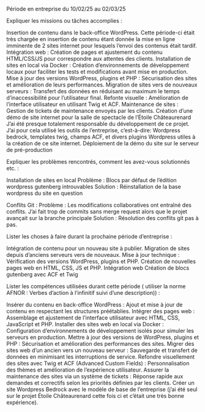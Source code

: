 Période en entreprise du 10/02/25 au 02/03/25

Expliquer les missions ou tâches accomplies :

Insertion de contenu dans le back-office WordPress. Cette période-ci était très chargée en insertion de contenu étant donnée la mise en ligne imminente de 2 sites internet pour lesquels l’envoi des contenus était tardif.
Intégration web : Création de pages et ajustement du contenu HTML/CSS/JS pour correspondre aux attentes des clients.
Installation de sites en local via Docker : Création d’environnements de développement locaux pour faciliter les tests et modifications avant mise en production.
Mise à jour des versions WordPress, plugins et PHP : Sécurisation des sites et amélioration de leurs performances.
Migration de sites vers de nouveaux serveurs : Transfert des données en réduisant au maximum le temps d’inaccessibilité pour l’utilisateur final.
Refonte visuelle : Amélioration de l’interface utilisateur en utilisant Twig et ACF.
Maintenance de sites : Gestion de tickets de maintenance envoyés par les clients.
Création d’une démo de site internet pour la salle de spectacle de l’Étoile Châteaurenard
J’ai été presque totalement responsable du développement de ce projet. J’ai pour cela utilisé les outils de l’entreprise, c’est-à-dire: Wordpress bedrock, templates twig, champs ACF, et divers plugins Wordpress utiles à la création de ce site internet.
Déploiement de la démo du site sur le serveur de pré-production

Expliquer les problèmes rencontrés, comment les avez-vous solutionnés etc. :

Installation de sites en local
Problème : Blocs par défaut de l’édition wordpress gutenberg introuvables
Solution : Réinstallation de la base wordpress du site en question

Conflits Git :
Problème : Les modifications collaboratives ont entraîné des conflits. J’ai fait trop de commits sans merge request alors que le projet avançait sur la branche principale
Solution : Résolution des conflits git pas à pas.

Lister les choses à faire durant la prochaine période d’entreprise :

Intégration de contenu pour un nouveau site à publier.
Migration de sites depuis d’anciens serveurs vers de nouveaux.
Mise à jour technique : Vérification des versions WordPress, plugins et PHP.
Création de nouvelles pages web en HTML, CSS, JS et PHP.
Intégration web
Création de blocs gutenberg avec ACF et Twig


Lister les compétences utilisées durant cette période ( utiliser la norme AFNOR : Verbes d’action à l’infinitif suivi d’une description)) : 

Insérer du contenu en back-office WordPress : Ajout et mise à jour de contenu en respectant les structures préétablies.
Intégrer des pages web : Assemblage et ajustement de l’interface utilisateur avec HTML, CSS, JavaScript et PHP.
Installer des sites web en local via Docker : Configuration d’environnements de développement isolés pour simuler les serveurs en production.
Mettre à jour des versions de WordPress, plugins et PHP : Sécurisation et amélioration des performances des sites.
Migrer des sites web d’un ancien vers un nouveau serveur : Sauvegarde et transfert de données en minimisant les interruptions de service.
Refondre visuellement des sites avec Twig et ACF (Advanced Custom Fields) : Personnalisation des thèmes et amélioration de l’expérience utilisateur.
Assurer la maintenance des sites via un système de tickets : Réponse rapide aux demandes et correctifs selon les priorités définies par les clients.
Créer un site Wordpress Bedrock avec le modèle de base de l’entreprise (j’ai été seul sur le projet Étoile Châteaurenard cette fois ci et c’était une très bonne expérience).

